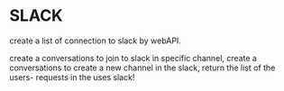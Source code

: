 # SLACK

create a list of connection to slack by webAPI.

create a conversations to join to slack in specific channel,
create a conversations to create a new channel in the slack,
return the list of the users- requests in the uses slack!
